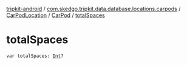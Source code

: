 [tripkit-android](../../../index.md) / [com.skedgo.tripkit.data.database.locations.carpods](../../index.md) / [CarPodLocation](../index.md) / [CarPod](index.md) / [totalSpaces](./total-spaces.md)

# totalSpaces

`var totalSpaces: `[`Int`](https://kotlinlang.org/api/latest/jvm/stdlib/kotlin/-int/index.html)`?`